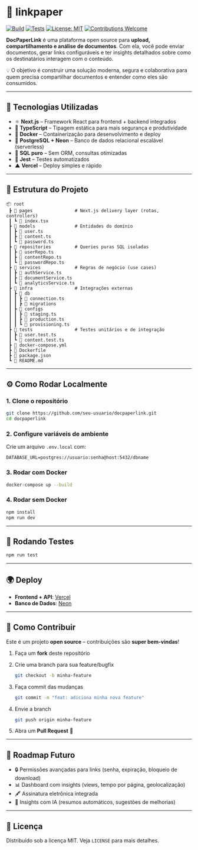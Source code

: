 # 📄 linkpaper

[![Build](https://img.shields.io/badge/build-passing-brightgreen)]()
[![Tests](https://img.shields.io/badge/tests-passing-brightgreen)]()
[![License: MIT](https://img.shields.io/badge/license-MIT-blue.svg)](LICENSE)
[![Contributions Welcome](https://img.shields.io/badge/contributions-welcome-orange.svg)]()

**DocPaperLink** é uma plataforma open source para **upload, compartilhamento e análise de documentos**.
Com ela, você pode enviar documentos, gerar links configuráveis e ter insights detalhados sobre como os destinatários interagem com o conteúdo.

💡 O objetivo é construir uma solução moderna, segura e colaborativa para quem precisa compartilhar documentos e entender como eles são consumidos.

---

## 🚀 Tecnologias Utilizadas

* ⚛️ **Next.js** – Framework React para frontend + backend integrados
* 📘 **TypeScript** – Tipagem estática para mais segurança e produtividade
* 🐳 **Docker** – Containerização para desenvolvimento e deploy
* 🐘 **PostgreSQL + Neon** – Banco de dados relacional escalável (serverless)
* 📝 **SQL puro** – Sem ORM, consultas otimizadas
* 🧪 **Jest** – Testes automatizados
* ▲ **Vercel** – Deploy simples e rápido

---

## 📂 Estrutura do Projeto

```
📦 root
 ┣ 📂 pages                # Next.js delivery layer (rotas, controllers)
 ┃ ┗ 📜 index.tsx
 ┣ 📂 models               # Entidades do domínio
 ┃ ┣ 📜 user.ts
 ┃ ┣ 📜 content.ts
 ┃ ┗ 📜 password.ts
 ┣ 📂 repositories         # Queries puras SQL isoladas
 ┃ ┣ 📜 userRepo.ts
 ┃ ┣ 📜 contentRepo.ts
 ┃ ┗ 📜 passwordRepo.ts
 ┣ 📂 services             # Regras de negócio (use cases)
 ┃ ┣ 📜 authService.ts
 ┃ ┣ 📜 documentService.ts
 ┃ ┗ 📜 analyticsService.ts
 ┣ 📂 infra                # Integrações externas
 ┃ ┣ 📂 db
 ┃ ┃ ┣ 📜 connection.ts
 ┃ ┃ ┣ 📂 migrations
 ┃ ┣ 📂 configs
 ┃ ┃ ┣ 📜 staging.ts
 ┃ ┃ ┣ 📜 production.ts
 ┃ ┃ ┗ 📜 provisioning.ts
 ┣ 📂 tests                # Testes unitários e de integração
 ┃ ┣ 📜 user.test.ts
 ┃ ┗ 📜 content.test.ts
 ┣ 📜 docker-compose.yml
 ┣ 📜 Dockerfile
 ┣ 📜 package.json
 ┗ 📜 README.md
```

---

## ⚙️ Como Rodar Localmente

### 1. Clone o repositório

```bash
git clone https://github.com/seu-usuario/docpaperlink.git
cd docpaperlink
```

### 2. Configure variáveis de ambiente

Crie um arquivo `.env.local` com:

```env
DATABASE_URL=postgres://usuario:senha@host:5432/dbname
```

### 3. Rodar com Docker

```bash
docker-compose up --build
```

### 4. Rodar sem Docker

```bash
npm install
npm run dev
```

---

## 🧪 Rodando Testes

```bash
npm run test
```

---

## 🌍 Deploy

* **Frontend + API**: [Vercel](https://vercel.com/)
* **Banco de Dados**: [Neon](https://neon.tech/)

---

## 🤝 Como Contribuir

Este é um projeto **open source** – contribuições são **super bem-vindas**!

1. Faça um **fork** deste repositório
2. Crie uma branch para sua feature/bugfix

   ```bash
   git checkout -b minha-feature
   ```
3. Faça commit das mudanças

   ```bash
   git commit -m "feat: adiciona minha nova feature"
   ```
4. Envie a branch

   ```bash
   git push origin minha-feature
   ```
5. Abra um **Pull Request** 🎉

---

## 🔮 Roadmap Futuro

* 🔒 Permissões avançadas para links (senha, expiração, bloqueio de download)
* 📊 Dashboard com insights (views, tempo por página, geolocalização)
* 🖋️ Assinatura eletrônica integrada
* 🧠 Insights com IA (resumos automáticos, sugestões de melhorias)

---

## 📜 Licença

Distribuído sob a licença MIT. Veja `LICENSE` para mais detalhes.